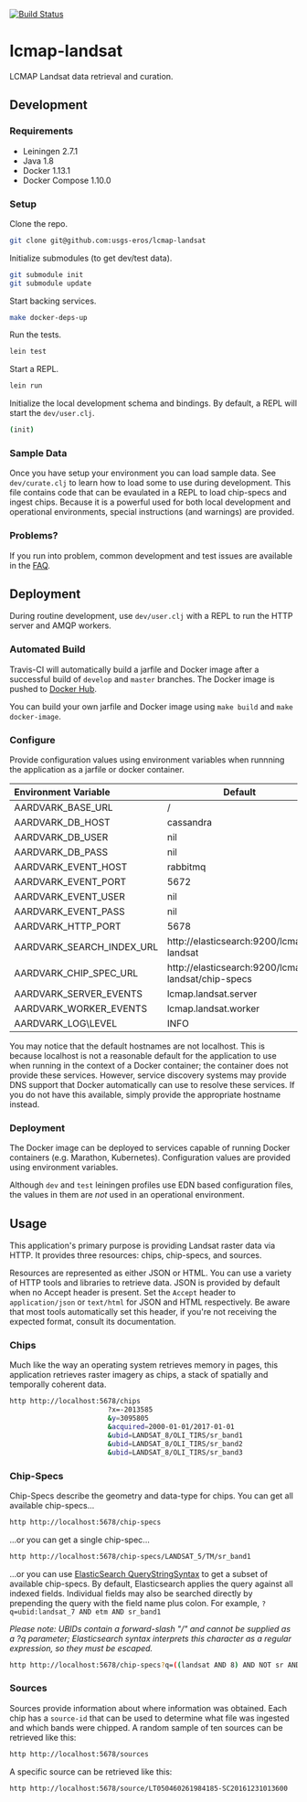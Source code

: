 [![Build Status](https://travis-ci.org/USGS-EROS/lcmap-landsat.svg?branch=develop)](https://travis-ci.org/USGS-EROS/lcmap-landsat)

# lcmap-landsat

LCMAP Landsat data retrieval and curation.

## Development

### Requirements

* Leiningen 2.7.1
* Java 1.8
* Docker 1.13.1
* Docker Compose 1.10.0

### Setup

Clone the repo.

```bash
git clone git@github.com:usgs-eros/lcmap-landsat
```

Initialize submodules (to get dev/test data).

```bash
git submodule init
git submodule update
```

Start backing services.

```bash
make docker-deps-up
```

Run the tests.

```bash
lein test
```

Start a REPL.

```bash
lein run
```

Initialize the local development schema and bindings. By default, a REPL will start the `dev/user.clj`.

```bash
(init)
```

### Sample Data

Once you have setup your environment you can load sample data. See `dev/curate.clj` to learn how to load some to use during development. This file contains code that can be evaulated in a REPL to load chip-specs and ingest chips. Because it is a powerful used for both local development and operational environments, special instructions (and warnings) are provided.

### Problems?

If you run into problem, common development and test issues are available in the [FAQ][3].

## Deployment

During routine development, use `dev/user.clj` with a REPL to run the HTTP server and AMQP workers.

### Automated Build

Travis-CI will automatically build a jarfile and Docker image after a successful build of `develop` and `master` branches. The Docker image is pushed to [Docker Hub][2].

You can build your own jarfile and Docker image using `make build` and `make docker-image`.

### Configure

Provide configuration values using environment variables when runnning the application as a jarfile or docker container.

| Environment Variable          | Default    |
|:----------------------------- | ---------- |
| AARDVARK\_BASE\_URL           | /          |
| AARDVARK\_DB\_HOST            | cassandra  |
| AARDVARK\_DB\_USER            | nil        |
| AARDVARK\_DB\_PASS            | nil        |
| AARDVARK\_EVENT\_HOST         | rabbitmq   |
| AARDVARK\_EVENT\_PORT         | 5672       |
| AARDVARK\_EVENT\_USER         | nil        |
| AARDVARK\_EVENT\_PASS         | nil        |
| AARDVARK\_HTTP\_PORT          | 5678       |
| AARDVARK\_SEARCH\_INDEX\_URL  | http://elasticsearch:9200/lcmap-landsat |
| AARDVARK\_CHIP\_SPEC\_URL     | http://elasticsearch:9200/lcmap-landsat/chip-specs |
| AARDVARK\_SERVER\_EVENTS      | lcmap.landsat.server |
| AARDVARK\_WORKER\_EVENTS      | lcmap.landsat.worker |
| AARDVARK\_LOG\LEVEL           | INFO       |

You may notice that the default hostnames are not localhost. This is because localhost is not a reasonable default for the application to use when running in the context of a Docker container; the container does not provide these services. However, service discovery systems may provide DNS support that Docker automatically can use to resolve these services. If you do not have this available, simply provide the appropriate hostname instead.

### Deployment

The Docker image can be deployed to services capable of running Docker containers (e.g. Marathon, Kubernetes). Configuration values are provided using environment variables.

Although `dev` and `test` leiningen profiles use EDN based configuration files, the values in them are *not* used in an operational environment.

## Usage

This application's primary purpose is providing Landsat raster data via HTTP. It provides three resources: chips, chip-specs, and sources.

Resources are represented as either JSON or HTML. You can use a variety of HTTP tools and libraries to retrieve data. JSON is provided by default when no Accept header is present. Set the `Accept` header to `application/json` or `text/html` for JSON and HTML respectively. Be aware that most tools automatically set this header, if you're not receiving the expected format, consult its documentation.

### Chips

Much like the way an operating system retrieves memory in pages, this application retrieves raster imagery as chips, a stack of spatially and temporally coherent data.

```bash
http http://localhost:5678/chips
                        ?x=-2013585
                        &y=3095805
                        &acquired=2000-01-01/2017-01-01
                        &ubid=LANDSAT_8/OLI_TIRS/sr_band1
                        &ubid=LANDSAT_8/OLI_TIRS/sr_band2
                        &ubid=LANDSAT_8/OLI_TIRS/sr_band3
```

### Chip-Specs

Chip-Specs describe the geometry and data-type for chips. You can get all available chip-specs...

```bash
http http://localhost:5678/chip-specs
```

...or you can get a single chip-spec...

```bash
http http://localhost:5678/chip-specs/LANDSAT_5/TM/sr_band1
```

...or you can use [ElasticSearch QueryStringSyntax][4] to get a subset of available chip-specs. By default, Elasticsearch applies the query against all indexed fields. Individual fields may also be searched directly by prepending the query with the field name plus colon. For example, `?q=ubid:landsat_7 AND etm AND sr_band1`

*Please note: UBIDs contain a forward-slash "/" and cannot be supplied as a ?q parameter; Elasticsearch syntax interprets this character as a regular expression, so they must be escaped.*

```bash
http http://localhost:5678/chip-specs?q=((landsat AND 8) AND NOT sr AND (band1 OR band2 OR band3))
```

### Sources

Sources provide information about where information was obtained. Each chip has a `source-id` that can be used to determine what file was ingested and which bands were chipped. A random sample of ten sources can be retrieved like this:

```bash
http http://localhost:5678/sources
```

A specific source can be retrieved like this:

```bash
http http://localhost:5678/source/LT050460261984185-SC20161231013600
```

[1]: https://github.com/USGS-EROS/lcmap-landsat/blob/develop/resources/shared/lcmap-landsat.edn "Configuration File"
[2]: https://hub.docker.com/r/usgseros/lcmap-landsat/ "Docker Image"
[3]: docs/DevFAQ.md "Developers Frequently Asked Questions"
[4]: https://www.elastic.co/guide/en/elasticsearch/reference/current/query-dsl-query-string-query.html#query-string-syntax "Elasticsearch query syntax"
